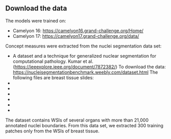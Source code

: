 ## Download the data
The models were trained on:
* Camelyon 16: https://camelyon16.grand-challenge.org/Home/
* Camelyon 17: https://camelyon17.grand-challenge.org/data/

Concept measures were extracted from the nuclei segmentation data set:
* A dataset and a technique for generalized nuclear segmentation for computational pathology. Kumar et al. (https://ieeexplore.ieee.org/document/7872382/)
To download the data: https://nucleisegmentationbenchmark.weebly.com/dataset.html
The following files are breast tissue slides: 
*
*
*
*
*
*
The dataset contains WSIs of several organs with more than 21,000 annotated nuclei boundaries. From this data set,
we extracted 300 training patches only from the WSIs of breast tissue.
